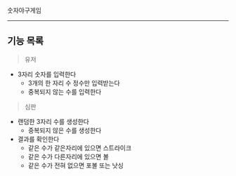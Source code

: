 숫자야구게임

---

## 기능 목록

> 유저

- 3자리 숫자를 입력한다
  - 3개의 한 자리 수 정수만 입력받는다
  - 중복되지 않는 수를 입력한다

> 심판

- 랜덤한 3자리 수를 생성한다
  - 중복되지 않은 수를 생성한다
- 결과를 확인한다
  - 같은 수가 같은자리에 있으면 스트라이크
  - 같은 수가 다른자리에 있으면 볼
  - 같은 수가 전혀 없으면 포볼 또는 낫싱